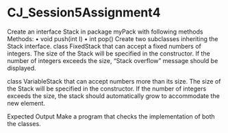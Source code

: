 # CJ_Session5Assignment4

Create an interface Stack in package myPack with following methods
Methods:
• void push(int I)
• int pop()
Create two subclasses inheriting the Stack interface.
class FixedStack that can accept a fixed numbers of integers. The size of the Stack will be specified in the constructor.
If the number of integers exceeds the size, “Stack overflow” message should be displayed.
 
class VariableStack that can accept numbers more than its size. The size of the Stack will be specified in the constructor. 
If the number of integers exceeds the size, the stack should automatically grow to accommodate the new element.

Expected Output
Make a program that checks the implementation of both the classes.
